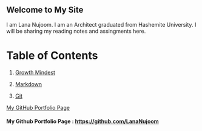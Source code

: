 

## Welcome to My Site
I am Lana Nujoom. I am an Architect graduated from Hashemite University. I will be sharing my reading notes and assingments here.

# Table of Contents

1. [Growth Mindest](https://lananujoom.github.io/reading-notes/readmee/)

2. [Markdown](https://lananujoom.github.io/reading-notes/read01)


3. [Git](https://lananujoom.github.io/reading-notes/reading-notes03)



[My GitHub Portfolio Page](https://github.com/LanaNujoom
)

 #### My Github Portfolio Page : https://github.com/LanaNujoom













